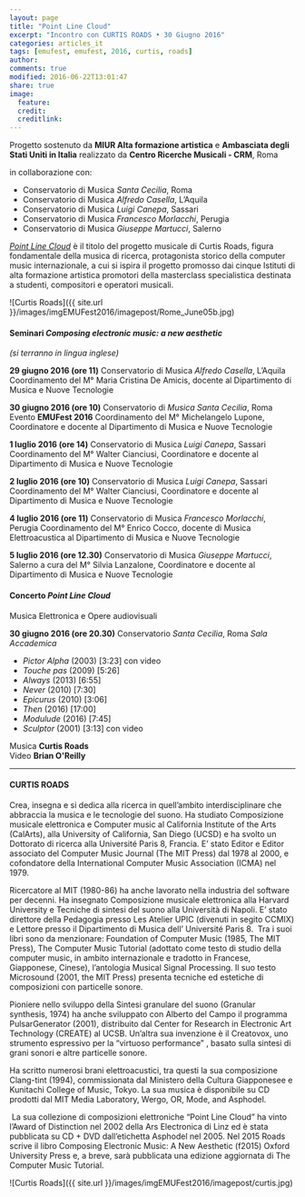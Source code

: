 ```yaml
---
layout: page
title: "Point Line Cloud"
excerpt: "Incontro con CURTIS ROADS • 30 Giugno 2016"
categories: articles_it
tags: [emufest, emufest, 2016, curtis, roads]
author:
comments: true
modified: 2016-06-22T13:01:47
share: true
image:
  feature:
  credit:
  creditlink:
---
```


Progetto sostenuto da **MIUR Alta formazione artistica** e
**Ambasciata degli Stati Uniti in Italia** realizzato da
**Centro Ricerche Musicali - CRM**, Roma

in collaborazione con:

- Conservatorio di Musica *Santa Cecilia*, Roma
- Conservatorio di Musica *Alfredo Casella*, L’Aquila
- Conservatorio di Musica *Luigi Canepa*, Sassari
- Conservatorio di Musica *Francesco Morlacchi*, Perugia
- Conservatorio di Musica *Giuseppe Martucci*, Salerno

[*Point Line Cloud*](http://asphodel.com/releases/view.php?Id=11) è il titolo del progetto musicale di Curtis Roads, figura fondamentale della musica di ricerca, protagonista storico della computer music internazionale, a cui si ispira il progetto promosso dai cinque Istituti di alta formazione artistica promotori della masterclass specialistica destinata a studenti, compositori e operatori musicali.

![Curtis Roads]({{ site.url }}/images/imgEMUFest2016/imagepost/Rome_June05b.jpg)

<!-- Compositore, autore di testi scientifici, programmatore, didatta, creatore di software per applicazioni musicali quali PulsarGenerator e Creatovox, è stato il primo ad implementare tecniche di sintesi ed elaborazione del suono basate sulla Sintesi granulare. -->

<!-- Il progetto, sostenuto dall’*Ambasciata degli Stati Uniti in Italia* e dal *MIUR Alta formazione artistica*, consolida la collaborazione già avviata con quattro di queste Istituzioni con le quali il *Centro Ricerche Musicali* ha stipulato una Convenzione per le attività di ricerca e formazione.   -->

<!-- Il Centro Ricerche Musicali intende presentare le più avanzate esperienze formative e performative volte alla promozione, alla creazione, alla diffusione della musica contemporanea in un progetto strutturato di incontri, masterclass, laboratori e produzioni di forme di fruizione innovative.
Lo studio associato all’azione e all’attività artistica diventano un ambito esperienziale che i giovani musicisti possono intraprendere con la consapevolezza di potersi avvalere di competenze professionali elevate di artisti e ricercatori di fama internazionale. -->

<!-- Il programma proposto da Curtis Roads è coordinato dal CRM in collaborazione con i docenti e coordinatori dei Dipartimenti di Musica e nuove tecnologie dei Conservatori coinvolti.

Oltre alla presentazione di master class, a Roma e a Sassari verranno presentati due concerti di opere del compositore. -->

<!-- POINT LINE CLOUD -->

#### Seminari *Composing electronic music: a new aesthetic*    
*(si terranno in lingua inglese)*

**29  giugno 2016 (ore 11)**
Conservatorio di Musica *Alfredo Casella*, L’Aquila
Coordinamento del M° Maria Cristina De Amicis, docente al Dipartimento di Musica e Nuove Tecnologie

**30 giugno 2016  (ore 10)**
Conservatorio di *Musica Santa Cecilia*,  Roma
Evento **EMUFest 2016**
Coordinamento del M° Michelangelo Lupone, Coordinatore e docente al Dipartimento di Musica e Nuove Tecnologie

**1 luglio 2016 (ore 14)**
Conservatorio di Musica *Luigi Canepa*, Sassari
Coordinamento del M° Walter Cianciusi, Coordinatore e docente al Dipartimento di Musica e Nuove Tecnologie

**2 luglio 2016 (ore 10)**
Conservatorio di Musica *Luigi Canepa*, Sassari
Coordinamento del M° Walter Cianciusi, Coordinatore e docente al Dipartimento di Musica e Nuove Tecnologie

**4 luglio 2016 (ore 11)**
Conservatorio di Musica *Francesco Morlacchi*, Perugia
Coordinamento del M° Enrico Cocco, docente di Musica Elettroacustica al Dipartimento di Musica e Nuove Tecnologie

**5 luglio 2016 (ore 12.30)**
Conservatorio di Musica *Giuseppe Martucci*, Salerno
a cura del M° Silvia Lanzalone, Coordinatore e docente al Dipartimento di Musica e Nuove Tecnologie

#### Concerto *Point Line Cloud*    
Musica Elettronica e Opere audiovisuali

**30 giugno 2016  (ore 20.30)**
Conservatorio *Santa Cecilia*, Roma
*Sala Accademica*

- *Pictor Alpha* (2003) [3:23] con video
- *Touche pas* (2009) [5:26]
- *Always* (2013) [6:55]
- *Never* (2010) [7:30]
- *Epicurus* (2010) [3:06]
- *Then* (2016) [17:00]
- *Modulude* (2016) [7:45]
- *Sculptor* (2001) [3:13] con video

Musica **Curtis Roads**    
Video **Brian O'Reilly**

----

#### CURTIS ROADS

Crea, insegna e si dedica alla ricerca in quell’ambito interdisciplinare che abbraccia la musica e le tecnologie del suono.
Ha studiato Composizione musicale elettronica e Computer music al California Institute of the Arts (CalArts),  alla University of California, San Diego (UCSD) e ha svolto un Dottorato di ricerca alla Université Paris 8, Francia.
E’ stato Editor e Editor associato del Computer Music Journal (The MIT Press) dal 1978 al 2000, e cofondatore della International Computer Music Association (ICMA) nel 1979.

Ricercatore al MIT (1980-86) ha anche lavorato nella industria del software per decenni. Ha insegnato Composizione musicale elettronica alla Harvard University e Tecniche di sintesi del suono alla Università di Napoli. E’ stato direttore della Pedagogia presso Les Atelier UPIC (divenuti in segito CCMIX) e Lettore presso il Dipartimento di Musica dell’ Université Paris 8. 
Tra i suoi libri sono da menzionare: Foundation of Computer Music (1985, The MIT Press), The Computer Music Tutorial (adottato come testo di studio della computer music, in ambito internazionale e tradotto in Francese, Giapponese, Cinese), l’antologia Musical Signal Processing. Il suo testo Microsound (2001, the MIT Press) presenta tecniche ed estetiche di composizioni con particelle sonore.

Pioniere nello sviluppo della Sintesi granulare del suono (Granular synthesis, 1974) ha anche sviluppato con Alberto del Campo il programma PulsarGenerator (2001), distribuito dal Center for Research in Electronic Art Technology (CREATE) al UCSB. Un’altra sua invenzione è il Creatovox, uno strumento espressivo per la “virtuoso performance” , basato sulla sintesi di grani sonori e altre particelle sonore.

Ha scritto numerosi brani elettroacustici, tra questi la sua composizione Clang-tint (1994),  commissionata dal Ministero della Cultura Giapponesee e Kunitachi College of Music, Tokyo. La sua musica è disponibile su CD prodotti dal  MIT Media Laboratory, Wergo, OR, Mode, and Asphodel.

 La sua collezione di composizioni elettroniche  “Point Line Cloud” ha vinto  l’Award of Distinction nel 2002 della Ars Electronica di Linz ed è stata pubblicata su CD + DVD dall’etichetta  Asphodel nel 2005.
Nel 2015 Roads scrive il libro Composing Electronic Music: A New Aesthetic (f2015) Oxford University Press e, a breve, sarà pubblicata una edizione aggiornata di The Computer Music Tutorial.  

![Curtis Roads]({{ site.url }}/images/imgEMUFest2016/imagepost/curtis.jpg)
